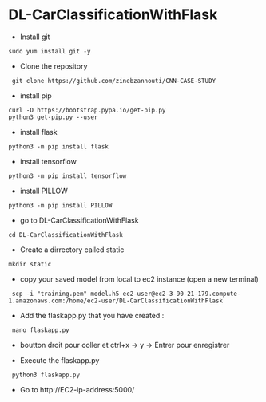 # DL-CarClassificationWithFlask

- Install git 
```
sudo yum install git -y
```
- Clone the repository
```
 git clone https://github.com/zinebzannouti/CNN-CASE-STUDY
```
- install pip
```
curl -O https://bootstrap.pypa.io/get-pip.py
python3 get-pip.py --user
```

- install flask
```
python3 -m pip install flask
```
- install tensorflow
```
python3 -m pip install tensorflow
```
- install PILLOW 

```
python3 -m pip install PILLOW
```
- go to DL-CarClassificationWithFlask
```
cd DL-CarClassificationWithFlask
```
- Create a dirrectory called static 
```
mkdir static
```
- copy your saved model from local to ec2 instance (open a new terminal)
```
 scp -i "training.pem" model.h5 ec2-user@ec2-3-90-21-179.compute-1.amazonaws.com:/home/ec2-user/DL-CarClassificationWithFlask
```

- Add the flaskapp.py that you have created :

```
 nano flaskapp.py
```
- boutton droit pour coller et ctrl+x -> y -> Entrer pour enregistrer

- Execute the flaskapp.py 

```
 python3 flaskapp.py
```

- Go to http://EC2-ip-address:5000/



